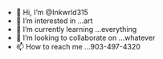 - 👋 Hi, I’m @Inkwrld315
- 👀 I’m interested in ...art
- 🌱 I’m currently learning ...everything
- 💞️ I’m looking to collaborate on ...whatever
- 📫 How to reach me ...903-497-4320

<!---
Inkwrld315/Inkwrld315 is a ✨ special ✨ repository because its `README.md` (this file) appears on your GitHub profile.
You can click the Preview link to take a look at your changes.
--->
